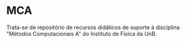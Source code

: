 # MCA

Trata-se de repositório de recursos didáticos de suporte à disciplina "Métodos Computacionais A" do Instituto de Física da UnB.
